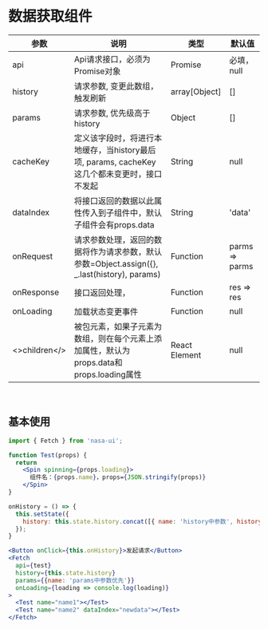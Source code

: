 # 数据获取组件

|      参数     |                                             说明                                            |      类型     |     默认值     |
|---------------|---------------------------------------------------------------------------------------------|---------------|----------------|
| api           | Api请求接口，必须为Promise对象                                                              | Promise       | 必填，null     |
| history       | 请求参数, 变更此数组，触发刷新                                                              | array[Object] | []             |
| params        | 请求参数, 优先级高于history                                                                 | Object        | []             |
| cacheKey      | 定义该字段时，将进行本地缓存，当history最后项, params, cacheKey这几个都未变更时，接口不发起 | String        | null           |
| dataIndex     | 将接口返回的数据以此属性传入到子组件中，默认子组件会有props.data                            | String        | 'data'         |
| onRequest     | 请求参数处理，返回的数据将作为请求参数，默认参数=Object.assign({}, _.last(history), params) | Function      | parms => parms |
| onResponse    | 接口返回处理，                                                                              | Function      | res => res     |
| onLoading     | 加载状态变更事件                                                                            | Function      | null           |
| <>children</> | 被包元素，如果子元素为数组，则在每个元素上添加属性，默认为props.data和props.loading属性     | React Element | null           |

<br/>

## 基本使用  

```jsx
import { Fetch } from 'nasa-ui';

function Test(props) {
  return 
    <Spin spinning={props.loading}>
      组件名：{props.name}，props={JSON.stringify(props)}
    </Spin>
}

onHistory = () => {
  this.setState({
    history: this.state.history.concat([{ name: 'history中参数', history: 'history中参数' }])
  });
}

<Button onClick={this.onHistory}>发起请求</Button>
<Fetch 
  api={test}
  history={this.state.history}
  params={{name: 'params中参数优先'}}
  onLoading={loading => console.log(loading)}
>
  <Test name="name1"></Test>
  <Test name="name2" dataIndex="newdata"></Test>
</Fetch>

```
